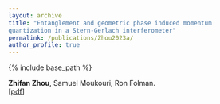 ```yaml
---
layout: archive
title: "Entanglement and geometric phase induced momentum
quantization in a Stern-Gerlach interferometer"
permalink: /publications/Zhou2023a/
author_profile: true
---
```


{% include base_path %}

**Zhifan Zhou**, Samuel Moukouri, Ron Folman.                                                 
[[pdf](https://zhifanzhou.com/files/EntangledTopoV19.pdf)]
